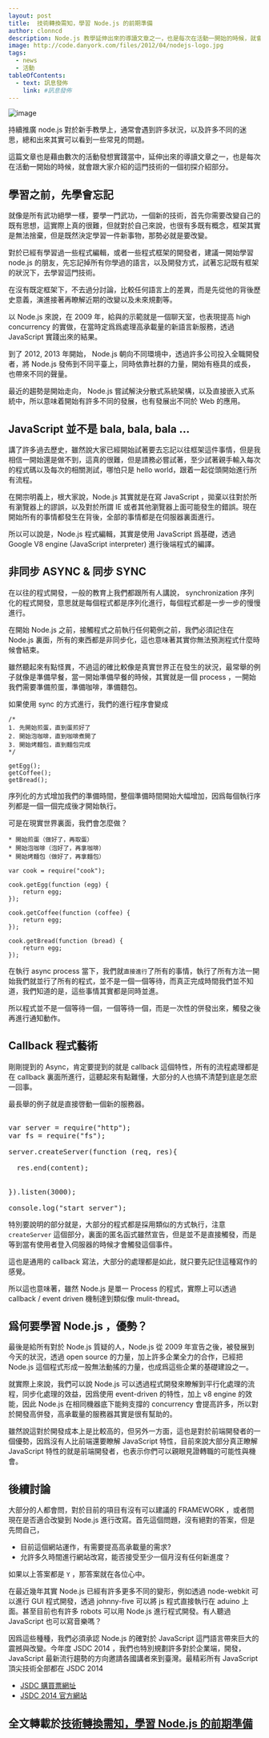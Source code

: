 ```yaml
---
layout: post
title:  技術轉換需知，學習 Node.js 的前期準備
author: clonncd
description: Node.js 教學延伸出來的導讀文章之一，也是每次在活動一開始的時候，就會跟大家介紹的這門技術的一個初探介紹部分。
image: http://code.danyork.com/files/2012/04/nodejs-logo.jpg
tags:
  - news
  - 活動
tableOfContents:
  - text: 訊息發佈
    link: #訊息發佈
---
```


![image](http://code.danyork.com/files/2012/04/nodejs-logo.jpg)

持續推廣 node.js 對於新手教學上，通常會遇到許多狀況，以及許多不同的迷思，總和出來其實可以看到一些常見的問題。

這篇文章也是藉由數次的活動發想實踐當中，延伸出來的導讀文章之一，也是每次在活動一開始的時候，就會跟大家介紹的這門技術的一個初探介紹部分。

## 學習之前，先學會忘記

就像是所有武功絕學一樣，要學一門武功，一個新的技術，首先你需要改變自己的既有思想，這實際上真的很難，但就對於自己來說，也很有多既有概念，框架其實是無法捨棄，但是既然決定學習一件新事物，那勢必就是要改變。

對於已經有學習過一些程式編輯，或者一些程式框架的開發者，建議一開始學習 node.js 的朋友，先忘記掉所有你學過的語言，以及開發方式，試著忘記既有框架的狀況下，去學習這門技術。

在沒有既定框架下，不去過分討論，比較任何語言上的差異，而是先從他的背後歷史意義，演進接著再瞭解近期的改變以及未來規劃等。

以 Node.js 來說，在 2009 年，給與的示範就是一個聊天室，也表現提高 high concurrency 的實做，在當時定爲爲處理高承載量的新語言新服務，透過 JavaScript 實踐出來的結果。

到了 2012, 2013 年開始， Node.js 朝向不同環境中，透過許多公司投入全職開發者，將 Node.js 發佈到不同平臺上，同時依靠社群的力量，開始有極具的成長，也帶來不同的聲量。

最近的趨勢是開始走向， Node.js 嘗試解決分散式系統架構，以及直接嵌入式系統中，所以意味着開始有許多不同的發展，也有發展出不同於 Web 的應用。

## JavaScript 並不是 bala, bala, bala ...

講了許多過去歷史，雖然說大家已經開始試著要去忘記以往框架這件事情，但是我相信一開始還是做不到，這真的很難，但是請務必嘗試著，至少試著親手輸入每次的程式碼以及每次的相關測試，哪怕只是 hello world，跟着一起從頭開始進行所有流程。

在開宗明義上，根大家說，Node.js 其實就是在寫  JavaScript ，拋棄以往對於所有瀏覽器上的謬誤，以及對於所謂  IE 或者其他瀏覽器上面可能發生的錯誤。現在開始所有的事情都發生在背後，全部的事情都是在伺服器裏面進行。

所以可以說是，Node.js 程式編輯，其實是使用 JavaScript 爲基礎，透過 Google V8 engine (JavaScript interpreter) 進行後端程式的編譯。

## 非同步 ASYNC & 同步 SYNC

在以往的程式開發，一般的教育上我們都跟所有人講說， synchronization 序列化的程式開發，意思就是每個程式都是序列化進行，每個程式都是一步一步的慢慢進行。

在開始 Node.js 之前，接觸程式之前執行任何範例之前，我們必須記住在 Node.js 裏面，所有的東西都是非同步化，這也意味著其實你無法預測程式什麼時候會結束。

雖然聽起來有點怪異，不過這的確比較像是真實世界正在發生的狀況，最常舉的例子就像是準備早餐，當一開始準備早餐的時候，其實就是一個 process ，一開始我們需要準備煎蛋，準備咖啡，準備麵包。

如果使用 sync 的方式進行，我們的進行程序會變成

	/*
	1. 先開始煎蛋，直到蛋煎好了
	2. 開始泡咖啡，直到咖啡煮開了
	3. 開始烤麵包，直到麵包完成
	*/

	getEgg();
	getCoffee();
	getBread();



序列化的方式增加我們的準備時間，整個準備時間開始大幅增加，因爲每個執行序列都是一個一個完成後才開始執行。

可是在現實世界裏面，我們會怎麼做？

	* 開始煎蛋（做好了，再取蛋）
	* 開始泡咖啡（泡好了，再拿咖啡）
	* 開始烤麵包（做好了，再拿麵包）

	var cook = require("cook");

	cook.getEgg(function (egg) {
		return egg;
	});

	cook.getCoffee(function (coffee) {
		return egg;
	});

	cook.getBread(function (bread) {
		return egg;
	});

在執行 async process 當下，我們就`直接進行`了所有的事情，執行了所有方法一開始我們就並行了所有的程式，並不是一個一個等待，而真正完成時間我們並不知道，我們知道的是，這些事情其實都是同時並進。

所以程式並不是一個等待一個，一個等待一個，而是一次性的併發出來，觸發之後再進行通知動作。


## Callback 程式藝術

剛剛提到的 Async，肯定要提到的就是 callback 這個特性，所有的流程處理都是在 callback 裏面所進行，這聽起來有點難懂，大部分的人也搞不清楚到底是怎麽一回事。

最長舉的例子就是直接啓動一個新的服務器。

<pre>

var server = require("http");
var fs = require("fs");

server.createServer(function (req, res){

  res.end(content);


}).listen(3000);

console.log("start server");
</pre>

特別要說明的部分就是，大部分的程式都是採用類似的方式執行，注意 `createServer` 這個部分，裏面的匿名函式雖然宣告，但是並不是直接觸發，而是等到當有使用者登入伺服器的時候才會觸發這個事件。

這也是通用的 callback 寫法，大部分的處理都是如此，就只要先記住這種寫作的感覺。

所以這也意味著，雖然 Node.js 是單一 Process 的程式，實際上可以透過 callback / event driven 機制達到類似像 mulit-thread。

## 爲何要學習 Node.js ，優勢？

最後是給所有對於 Node.js 質疑的人，Node.js 從 2009 年宣告之後，被發展到今天的狀況，透過 open source 的力量，加上許多企業全力的合作，已經把 Node.js 這個程式形成一股無法動搖的力量，也成爲這些企業的基礎建設之一。

就實際上來說，我們可以說 Node.js 可以透過程式開發來瞭解到平行化處理的流程，同步化處理的效益，因爲使用 event-driven 的特性，加上 v8 engine 的效能，因此 Node.js 在相同機器底下能夠支撐的 concurrency 會提高許多，所以對於開發高併發，高承載量的服務器其實是很有幫助的。

雖然說這對於開發成本上是比較高的，但另外一方面，這也是對於前端開發者的一個優勢，因爲沒有人比前端還要瞭解 JavaScript 特性，目前來說大部分真正瞭解 JavaScript 特性的就是前端開發者，也表示你們可以親眼見證轉職的可能性與機會。

## 後續討論

大部分的人都會問，對於目前的項目有沒有可以建議的 FRAMEWORK ，或者問現在是否適合改變到 Node.js 進行改寫。首先這個問題，沒有絕對的答案，但是先問自己，

 * 目前這個網站運作，有需要提高高承載量的需求?
 * 允許多久時間進行網站改寫，能否接受至少一個月沒有任何新進度？

如果以上答案都是 `Y` ，那答案就在各位心中。

在最近幾年其實 Node.js 已經有許多更多不同的變形，例如透過 node-webkit 可以進行 GUI 程式開發，透過 johnny-five 可以將 js 程式直接執行在 aduino 上面。甚至目前也有許多 robots 可以用 Node.js 進行程式開發。有人聽過 JavaScript 也可以寫音樂嗎？

因爲這些種種，我們必須承認 Node.js 的確對於 JavaScript 這門語言帶來巨大的震撼與改變。今年度 JSDC 2014 ，我們也特別規劃許多對於企業端，開發，JavaScript 最新流行趨勢的方向邀請各國講者來到臺灣。最精彩所有 JavaScript 頂尖技術全部都在 JSDC 2014

 * [JSDC 購買票網址](http://jsdc-tw.kktix.cc/events/jsdc2014)
 * [JSDC 2014 官方網站](http://2014.jsdc.tw/)


全文轉載於[技術轉換需知，學習 Node.js 的前期準備](http://blog.caesarchi.com/2014/09/nodejs_7.html)
----------
